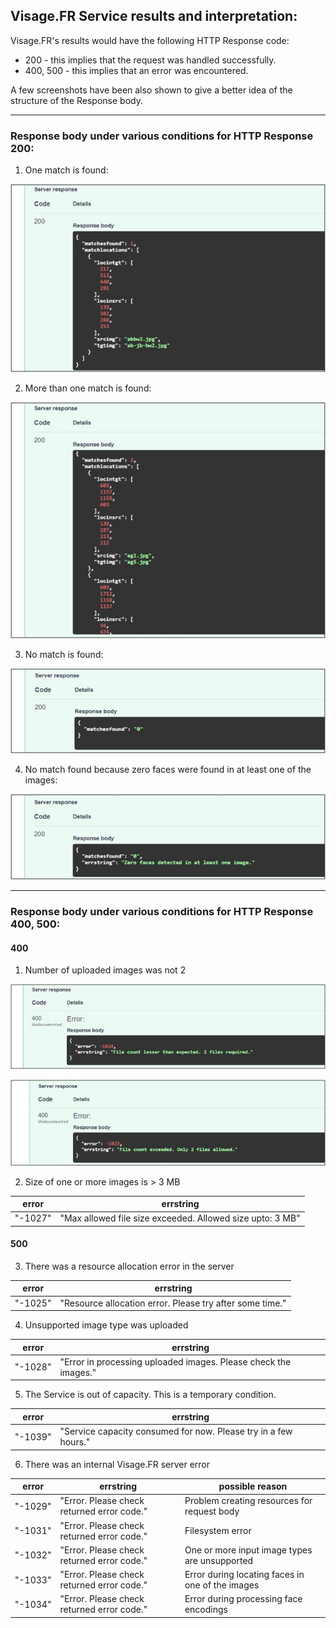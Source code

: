 ## Visage.FR Service results and interpretation:

Visage.FR's results would have the following HTTP Response code:
* 200 - this implies that the request was handled successfully.
* 400, 500 - this implies that an error was encountered.

A few screenshots have been also shown to give a better idea of the structure of the Response body.

---

### Response body under various conditions for HTTP Response 200:

1. One match is found:

![One match](https://github.com/sushrutmair/visagefrservice/blob/main/errscreens/200_1_match.jpg)

2. More than one match is found:

![Multiple matches](https://github.com/sushrutmair/visagefrservice/blob/main/errscreens/200_more1_match.jpg)

3. No match is found:

![No match](https://github.com/sushrutmair/visagefrservice/blob/main/errscreens/200_nomatch.jpg)

4. No match found because zero faces were found in at least one of the images:

![Zero faces](https://github.com/sushrutmair/visagefrservice/blob/main/errscreens/200_zerofaces.jpg)


---

### Response body under various conditions for HTTP Response 400, 500:

#### 400

1. Number of uploaded images was not 2 

![Not2_1](https://github.com/sushrutmair/visagefrservice/blob/main/errscreens/400_not_2.jpg)

![More_2](https://github.com/sushrutmair/visagefrservice/blob/main/errscreens/400_3_or_more.jpg)

2. Size of one or more images is > 3 MB 


| error | errstring |
|------ | ----------|
| "-1027" | "Max allowed file size exceeded. Allowed size upto: 3 MB"|


#### 500

3. There was a resource allocation error in the server

| error | errstring |
|------ | ----------|
| "-1025" | "Resource allocation error. Please try after some time."|


4. Unsupported image type was uploaded

| error | errstring |
|------ | ----------|
| "-1028" | "Error in processing uploaded images. Please check the images."|

5. The Service is out of capacity. This is a temporary condition.

| error | errstring |
|------ | ----------|
| "-1039" | "Service capacity consumed for now. Please try in a few hours."|

6. There was an internal Visage.FR server error

| error | errstring | possible reason |
|------ | ----------| --------------- |
| "-1029" | "Error. Please check returned error code."| Problem creating resources for request body|
| "-1031" | "Error. Please check returned error code."| Filesystem error |
| "-1032" | "Error. Please check returned error code."| One or more input image types are unsupported |
| "-1033" | "Error. Please check returned error code."| Error during locating faces in one of the images |
| "-1034" | "Error. Please check returned error code."| Error during processing face encodings |




